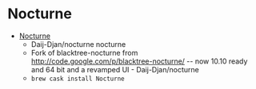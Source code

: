 # Nocturne
- [Nocturne](https://github.com/Daij-Djan/nocturne)
  -  Daij-Djan/nocturne nocturne
  - Fork of blacktree-nocturne from  http://code.google.com/p/blacktree-nocturne/ -- now 10.10 ready and 64 bit and a revamped UI - Daij-Djan/nocturne
  - `brew cask install Nocturne`
